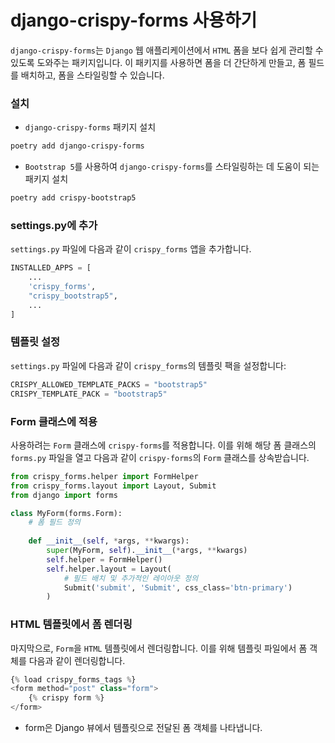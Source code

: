 # django-crispy-forms 사용하기

`django-crispy-forms`는 `Django` 웹 애플리케이션에서 `HTML` 폼을 보다 쉽게 관리할 수 있도록 도와주는 패키지입니다. 이 패키지를 사용하면 폼을 더 간단하게 만들고, 폼 필드를 배치하고, 폼을 스타일링할 수 있습니다.

### 설치

- `django-crispy-forms` 패키지 설치

```bash
poetry add django-crispy-forms
```

- `Bootstrap 5`를 사용하여 `django-crispy-forms`를 스타일링하는 데 도움이 되는 패키지 설치

```bash
poetry add crispy-bootstrap5    
```

### settings.py에 추가

`settings.py` 파일에 다음과 같이 `crispy_forms` 앱을 추가합니다.

```py
INSTALLED_APPS = [
    ...
    'crispy_forms',
    "crispy_bootstrap5",
    ...
]
```

### 템플릿 설정

`settings.py` 파일에 다음과 같이 `crispy_forms`의 템플릿 팩을 설정합니다:

```py
CRISPY_ALLOWED_TEMPLATE_PACKS = "bootstrap5"
CRISPY_TEMPLATE_PACK = "bootstrap5"
```

### Form 클래스에 적용

사용하려는 `Form` 클래스에 `crispy-forms`를 적용합니다. 이를 위해 해당 폼 클래스의 `forms.py` 파일을 열고 다음과 같이 `crispy-forms`의 `Form` 클래스를 상속받습니다.

```py
from crispy_forms.helper import FormHelper
from crispy_forms.layout import Layout, Submit
from django import forms

class MyForm(forms.Form):
    # 폼 필드 정의
    
    def __init__(self, *args, **kwargs):
        super(MyForm, self).__init__(*args, **kwargs)
        self.helper = FormHelper()
        self.helper.layout = Layout(
            # 필드 배치 및 추가적인 레이아웃 정의
            Submit('submit', 'Submit', css_class='btn-primary')
        )
```

### HTML 템플릿에서 폼 렌더링

마지막으로, `Form`을 `HTML` 템플릿에서 렌더링합니다. 이를 위해 템플릿 파일에서 폼 객체를 다음과 같이 렌더링합니다.

```py
{% load crispy_forms_tags %}
<form method="post" class="form">
    {% crispy form %}
</form>
```

- form은 Django 뷰에서 템플릿으로 전달된 폼 객체를 나타냅니다.
